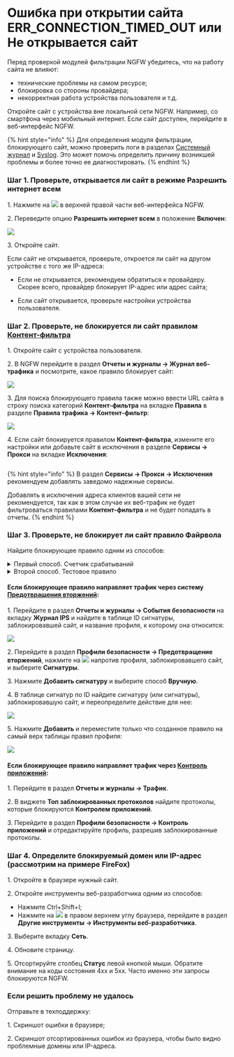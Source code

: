 # Ошибка при открытии сайта ERR\_CONNECTION\_TIMED\_OUT или Не открывается сайт

Перед проверкой модулей фильтрации NGFW убедитесь, что на работу сайта не влияют:
* технические проблемы на самом ресурсе;
* блокировка со стороны провайдера;
* некорректная работа устройства пользователя и т.д.

Откройте сайт с устройства вне локальной сети NGFW. Например, со смартфона через мобильный интернет. Если сайт доступен, перейдите в веб-интерфейс NGFW.

{% hint style="info" %}
Для определения модуля фильтрации, блокирующего сайт, можно проверить логи в разделах [Системный журнал](/settings/reports/logs.md) и [Syslog](/settings/reports/syslog.md). Это может помочь определить причину возникшей проблемы и более точно ее диагностировать.
{% endhint %}

### Шаг 1. Проверьте, открывается ли сайт в режиме **Разрешить интернет всем**

1\. Нажмите на ![](/.gitbook/assets/icon-help.png) в верхней правой части веб-интерфейса NGFW.

2\. Переведите опцию **Разрешить интернет всем** в положение **Включен**:

![](/.gitbook/assets/not-open.gif)

3\. Откройте сайт.

Если сайт не открывается, проверьте, откроется ли сайт на другом устройстве с того же IP-адреса:

* Если не открывается, рекомендуем обратиться к провайдеру. Скорее всего, провайдер блокирует IP-адрес или адрес сайта;

* Если сайт открывается, проверьте настройки устройства пользователя.

### Шаг 2. Проверьте, не блокируется ли сайт правилом [Контент-фильтра](/settings/access-rules/content-filter/)

1\. Откройте сайт с устройства пользователя.

2\. В NGFW перейдите в раздел **Отчеты и журналы -> Журнал веб-трафика** и посмотрите, какое правило блокирует сайт:

![](/.gitbook/assets/web-logs.png)

3\. Для поиска блокирующего правила также можно ввести URL сайта в строку поиска категорий **Контент-фильтра** на вкладке **Правила** в разделе **Правила трафика -> Контент-фильтр**:

![](/.gitbook/assets/content-filter3.gif)

4\. Если сайт блокируется правилом **Контент-фильтра**, измените его настройки или добавьте сайт в исключения в разделе **Сервисы -> Прокси** на вкладке **Исключения**:

<img src="/.gitbook/assets/exclusions1.png" alt="" data-size="original">

{% hint style="info" %}
В раздел **Сервисы -> Прокси -> Исключения** рекомендуем добавлять заведомо надежные сервисы.

Добавлять в исключения адреса клиентов вашей сети не рекомендуется, так как в этом случае их веб-трафик не будет фильтроваться правилами **Контент-фильтра** и не будет попадать в отчеты.
{% endhint %}

### Шаг 3. Проверьте, не блокирует ли сайт правило **Файрвола**

Найдите блокирующее правило одним из способов:

<details>
<summary>Первый способ. Счетчик срабатываний</summary> 

1\. Перейдите в раздел **Правила трафика -> Файрвол -> FORWARD**.

2\. Нажмите на **Отображение** и включите **Счетчик срабатываний**:

![](/.gitbook/assets/firewall6.png)

3\. Откройте сайт с устройства пользователя. 

4\. Найдите в таблице FORWARD правило с заметным увеличением количества срабатываний.

</details>

<details>
<summary>Второй способ. Тестовое правило</summary> 

1\. Перейдите в раздел **Правила трафика -> Файрвол -> FORWARD**.

2\. Создайте тестовое правило, разрешающее любой трафик:

![](/.gitbook/assets/firewall11.png)

3\. Правило добавится в конец таблицы. Поместите созданное правило на одну позицию вверх, нажав на кнопку ![](/.gitbook/assets/icon-up.png).

4\. Откройте сайт с устройства пользователя.

5\. Если сайт не открывается, поднимите тестовое правило на позицию выше и повторно откройте сайт с устройства пользователя. Повторяйте эти действия до тех пор, пока сайт не откроется.

6\. Если сайт открывается, блокирующее правило расположено ниже тестового.

</details>

#### Если блокирующее правило направляет трафик через систему [Предотвращения вторжений](/settings/access-rules/ips/README.md):

1\. Перейдите в раздел **Отчеты и журналы -> События безопасности** на вкладку **Журнал IPS** и найдите в таблице ID сигнатуры, заблокировавшей сайт, и название профиля, к которому она относится:

![](/.gitbook/assets/ips1.png)

2\. Перейдите в раздел **Профили безопасности -> Предотвращение вторжений**, нажмите на ![](/.gitbook/assets/icon-edit.png) напротив профиля, заблокировавшего сайт, и выберите **Сигнатуры**.

3\. Нажмите **Добавить сигнатуру** и выберите способ **Вручную**.

4\. В таблице сигнатур по ID найдите сигнатуру (или сигнатуры), заблокировавшую сайт, и переопределите действие для нее:

![](/.gitbook/assets/ips2.png)

5\. Нажмите **Добавить** и переместите только что созданное правило на самый верх таблицы правил профиля:

![](/.gitbook/assets/ips3.png)

#### Если блокирующее правило направляет трафик через [Контроль приложений](/settings/security-profiles/application-control/README.md):

1\. Перейдите в раздел **Отчеты и журналы -> Трафик**.

2\. В виджете **Топ заблокированных протоколов** найдите протоколы, которые блокируются **Контролем приложений**.

3\. Перейдите в раздел **Профили безопасности -> Контроль приложений** и отредактируйте профиль, разрешив заблокированные протоколы.

### Шаг 4. Определите блокируемый домен или IP-адрес (рассмотрим на примере FireFox)

1\. Откройте в браузере нужный сайт.

2\. Откройте инструменты веб-разработчика одним из способов:

* Нажмите Ctrl+Shift+I;
* Нажмите на ![](/.gitbook/assets/icon-strips.png) в правом верхнем углу браузера, перейдите в раздел **Другие инструменты -> Инструменты веб-разработчика**.

3\. Выберите вкладку **Сеть**.

4\. Обновите страницу.

5\. Отсортируйте столбец **Статус** левой кнопкой мыши. Обратите внимание на коды состояния 4xx и 5хх. Часто именно эти запросы блокируются NGFW.

### Если решить проблему не удалось

Отправьте в техподдержку:

1\. Скриншот ошибки в браузере;

2\. Скриншот отсортированных ошибок из браузера, чтобы было видно проблемные домены или IP-адреса.
